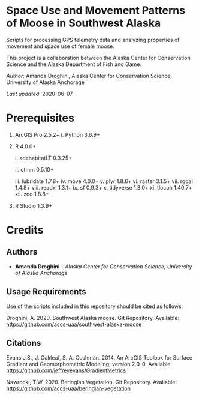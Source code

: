 # Space Use and Movement Patterns of Moose in Southwest Alaska
Scripts for processing GPS telemetry data and analyzing properties of movement and space use of female moose. 

This project is a collaboration between the Alaska Center for Conservation Science and the Alaska Department of Fish and Game.

*Author*: Amanda Droghini, Alaska Center for Conservation Science, University of Alaska Anchorage

*Last updated*: 2020-06-07

# Prerequisites
1. ArcGIS Pro 2.5.2+
	i. Python 3.6.9+
2. R 4.0.0+
	
	i. adehabitatLT 0.3.25+ 
	
	ii. ctmm 0.5.10+
	
	iii. lubridate 1.7.8+
	iv. move 4.0.0+
	v. plyr 1.8.6+
	vi. raster 3.1.5+
	vii. rgdal 1.4.8+
	viii. readxl 1.3.1+
	ix. sf 0.9.3+
	x. tidyverse 1.3.0+
	xi. tlocoh 1.40.7+
	xii. zoo 1.8.8+
3. R Studio 1.3.9+

# Credits

## Authors
* **Amanda Droghini** - *Alaska Center for Conservation Science, University of Alaska Anchorage*

## Usage Requirements
Use of the scripts included in this repository should be cited as follows:

Droghini, A. 2020. Southwest Alaska moose. Git Repository. Available: https://github.com/accs-uaa/southwest-alaska-moose

## Citations
Evans J.S., J. Oakleaf, S. A. Cushman. 2014. An ArcGIS Toolbox for Surface Gradient and Geomorphometric Modeling, version 2.0-0. Available: https://github.com/jeffreyevans/GradientMetrics

Nawrocki, T.W. 2020. Beringian Vegetation. Git Repository. Available: https://github.com/accs-uaa/beringian-vegetation
